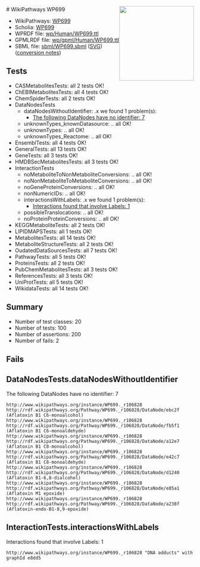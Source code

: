<img style="float: right; width: 200px" src="../logo.png" />
# WikiPathways WP699

* WikiPathways: [WP699](https://identifiers.org/wikipathways:WP699)
* Scholia: [WP699](https://scholia.toolforge.org/wikipathways/WP699)
* WPRDF file: [wp/Human/WP699.ttl](../wp/Human/WP699.ttl)
* GPMLRDF file: [wp/gpml/Human/WP699.ttl](../wp/gpml/Human/WP699.ttl)
* SBML file: [sbml/WP699.sbml](../sbml/WP699.sbml) ([SVG](../sbml/WP699.svg)) ([conversion notes](../sbml/WP699.txt))

## Tests
* CASMetabolitesTests: all 2 tests OK!
* ChEBIMetabolitesTests: all 4 tests OK!
* ChemSpiderTests: all 2 tests OK!
* DataNodesTests
    * dataNodesWithoutIdentifier: .x we found 1 problem(s):
        * [The following DataNodes have no identifier: 7](#d2d32fa6)
    * unknownTypes_knownDatasource: .. all OK!
    * unknownTypes: .. all OK!
    * unknownTypes_Reactome: .. all OK!
* EnsemblTests: all 4 tests OK!
* GeneralTests: all 13 tests OK!
* GeneTests: all 3 tests OK!
* HMDBSecMetabolitesTests: all 3 tests OK!
* InteractionTests
    * noMetaboliteToNonMetaboliteConversions: .. all OK!
    * noNonMetaboliteToMetaboliteConversions: .. all OK!
    * noGeneProteinConversions: .. all OK!
    * nonNumericIDs: .. all OK!
    * interactionsWithLabels: .x we found 1 problem(s):
        * [Interactions found that involve Labels: 1](#630d2678)
    * possibleTranslocations: .. all OK!
    * noProteinProteinConversions: .. all OK!
* KEGGMetaboliteTests: all 2 tests OK!
* LIPIDMAPSTests: all 1 tests OK!
* MetabolitesTests: all 14 tests OK!
* MetaboliteStructureTests: all 2 tests OK!
* OudatedDataSourcesTests: all 7 tests OK!
* PathwayTests: all 5 tests OK!
* ProteinsTests: all 2 tests OK!
* PubChemMetabolitesTests: all 3 tests OK!
* ReferencesTests: all 3 tests OK!
* UniProtTests: all 5 tests OK!
* WikidataTests: all 14 tests OK!


## Summary

* Number of test classes: 20
* Number of tests: 100
* Number of assertions: 200
* Number of fails: 2

## Fails

<a name="d2d32fa6" />

## DataNodesTests.dataNodesWithoutIdentifier

The following DataNodes have no identifier: 7
```
http://www.wikipathways.org/instance/WP699._r106828 http://rdf.wikipathways.org/Pathway/WP699._r106828/DataNode/ebc2f (Aflatoxin B1 C6-monoalcohol)
http://www.wikipathways.org/instance/WP699._r106828 http://rdf.wikipathways.org/Pathway/WP699._r106828/DataNode/fb5f1 (Aflatoxin B1 C6-monoaldehyde)
http://www.wikipathways.org/instance/WP699._r106828 http://rdf.wikipathways.org/Pathway/WP699._r106828/DataNode/a12e7 (Aflatoxin B1 C8-monoalcohol)
http://www.wikipathways.org/instance/WP699._r106828 http://rdf.wikipathways.org/Pathway/WP699._r106828/DataNode/e42c7 (Aflatoxin B1 C8-monoaldehyde)
http://www.wikipathways.org/instance/WP699._r106828 http://rdf.wikipathways.org/Pathway/WP699._r106828/DataNode/d1240 (Aflatoxin B1-6,8-dialcohol)
http://www.wikipathways.org/instance/WP699._r106828 http://rdf.wikipathways.org/Pathway/WP699._r106828/DataNode/e85a1 (Aflatoxin M1 epoxide)
http://www.wikipathways.org/instance/WP699._r106828 http://rdf.wikipathways.org/Pathway/WP699._r106828/DataNode/a238f (Aflatoxin-endo-B1-8,9-epoxide)
```

<a name="630d2678" />

## InteractionTests.interactionsWithLabels

Interactions found that involve Labels: 1
```
http://www.wikipathways.org/instance/WP699._r106828 "DNA adducts" with graphId e8dd5
```

